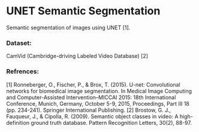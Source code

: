 # UNET Semantic Segmentation

Semantic segmentation of images using UNET [1].

### Dataset:
CamVid (Cambridge-driving Labeled Video Database) [2]


### Refrences:
[1] Ronneberger, O., Fischer, P., & Brox, T. (2015). U-net: Convolutional networks for biomedical image segmentation. In Medical Image Computing and Computer-Assisted Intervention–MICCAI 2015: 18th International Conference, Munich, Germany, October 5-9, 2015, Proceedings, Part III 18 (pp. 234-241). Springer International Publishing.
[2] Brostow, G. J., Fauqueur, J., & Cipolla, R. (2009). Semantic object classes in video: A high-definition ground truth database. Pattern Recognition Letters, 30(2), 88-97.
